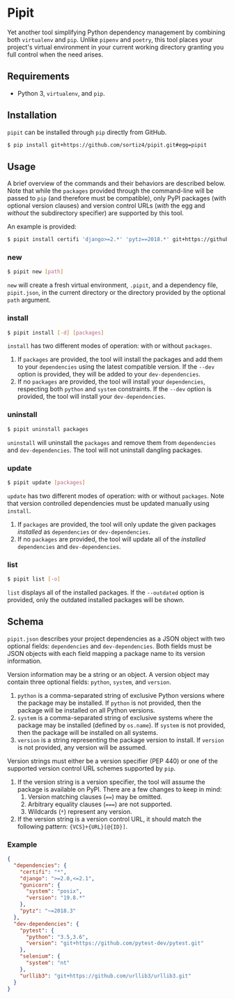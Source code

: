 # Pipit
Yet another tool simplifying Python dependency management by combining both
`virtualenv` and `pip`. Unlike `pipenv` and `poetry`, this tool places your
project's virtual environment in your current working directory granting you
full control when the need arises.

## Requirements
- Python 3, `virtualenv`, and `pip`.

## Installation
`pipit` can be installed through `pip` directly from GitHub.

```sh
$ pip install git+https://github.com/sortiz4/pipit.git#egg=pipit
```

## Usage
A brief overview of the commands and their behaviors are described below. Note
that while the `packages` provided through the command-line will be passed to
`pip` (and therefore must be compatible), only PyPI packages (with optional
version clauses) and version control URLs (*with* the egg and *without*
the subdirectory specifier) are supported by this tool.

An example is provided:

```sh
$ pipit install certifi 'django>=2.*' 'pytz==2018.*' git+https://github.com/urllib3/urllib3.git#egg=urllib3
```

### new
```sh
$ pipit new [path]
```

`new` will create a fresh virtual environment, `.pipit`, and a dependency file,
`pipit.json`, in the current directory or the directory provided by the
optional `path` argument.

### install
```sh
$ pipit install [-d] [packages]
```

`install` has two different modes of operation: with or without `packages`.

1. If `packages` are provided, the tool will install the packages and add them
   to your `dependencies` using the latest compatible version. If the `--dev`
   option is provided, they will be added to your `dev-dependencies`.
2. If no `packages` are provided, the tool will install your `dependencies`,
   respecting both `python` and `system` constraints. If the `--dev` option is
   provided, the tool will install your `dev-dependencies`.

### uninstall
```sh
$ pipit uninstall packages
```

`uninstall` will uninstall the `packages` and remove them from `dependencies`
and `dev-dependencies`. The tool will not uninstall dangling packages.

### update
```sh
$ pipit update [packages]
```

`update` has two different modes of operation: with or without `packages`. Note
that version controlled dependencies must be updated manually using `install`.

1. If `packages` are provided, the tool will only update the given packages
   *installed* as `dependencies` or `dev-dependencies`.
2. If no `packages` are provided, the tool will update all of the *installed*
   `dependencies` and `dev-dependencies`.

### list
```sh
$ pipit list [-o]
```

`list` displays all of the installed packages. If the `--outdated` option is
provided, only the outdated installed packages will be shown.

## Schema
`pipit.json` describes your project dependencies as a JSON object with two
optional fields: `dependencies` and `dev-dependencies`. Both fields must be
JSON objects with each field mapping a package name to its version information.

Version information may be a string or an object. A version object may contain
three optional fields: `python`, `system`, and `version`.

1. `python` is a comma-separated string of exclusive Python versions where the
   package may be installed. If `python` is not provided, then the package will
   be installed on all Python versions.
2. `system` is a comma-separated string of exclusive systems where the package
   may be installed (defined by `os.name`). If `system` is not provided, then
   the package will be installed on all systems.
3. `version` is a string representing the package version to install. If
   `version` is not provided, any version will be assumed.

Version strings must either be a version specifier (PEP 440) or one of the
supported version control URL schemes supported by `pip`.

1. If the version string is a version specifier, the tool will assume the
   package is available on PyPI. There are a few changes to keep in mind:
   1. Version matching clauses (`==`) may be omitted.
   2. Arbitrary equality clauses (`===`) are not supported.
   3. Wildcards (`*`) represent any version.
2. If the version string is a version control URL, it should match the
   following pattern: `{VCS}+{URL}[@{ID}]`.

### Example
```json
{
  "dependencies": {
    "certifi": "*",
    "django": ">=2.0,<=2.1",
    "gunicorn": {
      "system": "posix",
      "version": "19.8.*"
    },
    "pytz": "~=2018.3"
  },
  "dev-dependencies": {
    "pytest": {
      "python": "3.5,3.6",
      "version": "git+https://github.com/pytest-dev/pytest.git"
    },
    "selenium": {
      "system": "nt"
    },
    "urllib3": "git+https://github.com/urllib3/urllib3.git"
  }
}
```
